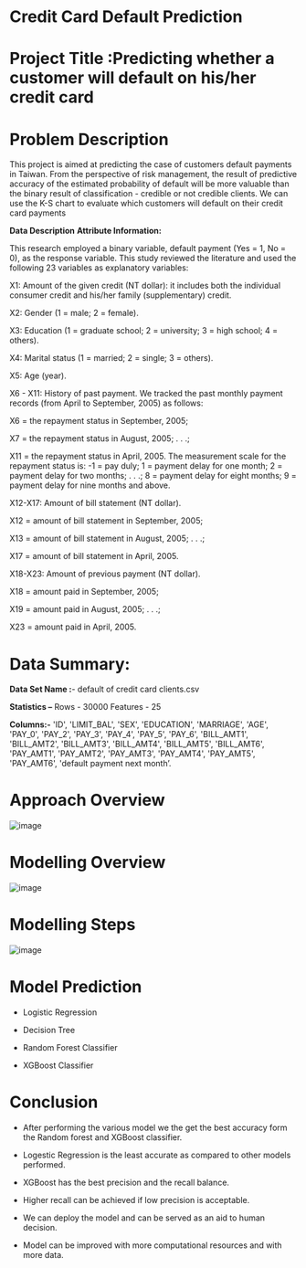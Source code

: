 # Credit Card Default Prediction
# **Project Title :Predicting whether a customer will default on his/her credit card**
# **Problem Description**

This project is aimed at predicting the case of customers default payments in Taiwan. From the perspective of risk management, the result of predictive accuracy of the estimated probability of default will be more valuable than the binary result of classification - credible or not credible clients. We can use the K-S chart to evaluate which customers will default on their credit card payments

**Data Description**
**Attribute Information:**

This research employed a binary variable, default payment (Yes = 1, No = 0), as the response variable. This study reviewed the literature and used the following 23 variables as explanatory variables:

X1: Amount of the given credit (NT dollar): it includes both the individual consumer credit and his/her family (supplementary) credit.

X2: Gender (1 = male; 2 = female).

X3: Education (1 = graduate school; 2 = university; 3 = high school; 4 = others).

X4: Marital status (1 = married; 2 = single; 3 = others).

X5: Age (year).

X6 - X11: History of past payment. We tracked the past monthly payment records (from April to September, 2005) as follows:

X6 = the repayment status in September, 2005;

X7 = the repayment status in August, 2005; . . .;

X11 = the repayment status in April, 2005. The measurement scale for the repayment status is: -1 = pay duly; 1 = payment delay for one month; 2 = payment delay for two months; . . .; 8 = payment delay for eight months; 9 = payment delay for nine months and above.

X12-X17: Amount of bill statement (NT dollar). 

X12 = amount of bill statement in September, 2005; 

X13 = amount of bill statement in August, 2005; . . .; 

X17 = amount of bill statement in April, 2005.

X18-X23: Amount of previous payment (NT dollar).

X18 = amount paid in September, 2005; 

X19 = amount paid in August, 2005; . . .;

X23 = amount paid in April, 2005.

# **Data Summary:**

**Data Set Name :**- default of credit card clients.csv

**Statistics –**
Rows - 30000
Features - 25

**Columns:-** 
	'ID', 'LIMIT_BAL', 'SEX', 'EDUCATION', 'MARRIAGE', 'AGE', 'PAY_0', 'PAY_2', 	'PAY_3', 'PAY_4', 'PAY_5', 'PAY_6', 'BILL_AMT1', 'BILL_AMT2', 'BILL_AMT3', 	'BILL_AMT4', 'BILL_AMT5', 'BILL_AMT6', 'PAY_AMT1', 'PAY_AMT2', 	'PAY_AMT3', 'PAY_AMT4', 'PAY_AMT5', 'PAY_AMT6', 'default payment next month’.



# **Approach Overview**
![image](https://user-images.githubusercontent.com/101592102/168748551-3aad29ba-fdc9-4cbe-97ce-4f103097ef14.png)

# **Modelling Overview**

![image](https://user-images.githubusercontent.com/101592102/168748734-0c9ba026-df28-4d37-b666-679af6182faa.png)

# **Modelling Steps**

![image](https://user-images.githubusercontent.com/101592102/168748873-5a76587d-5a1e-40a8-899f-9f055645b1d9.png)


# **Model Prediction**

* Logistic Regression

* Decision Tree

* Random Forest Classifier

* XGBoost Classifier

# **Conclusion**

* After performing the various model we the get the best accuracy form the Random forest and XGBoost classifier.

* Logestic Regression is the least accurate as compared to other models performed.

*  XGBoost has the best precision and the recall balance.

*  Higher recall can be achieved if low precision is acceptable.

*  We can deploy the model and can be served as an aid to human decision.

* Model can be improved with more computational resources and with more data.

